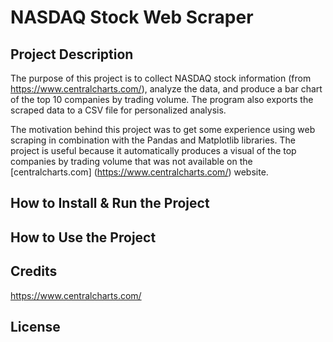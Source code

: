 # NASDAQ Stock Web Scraper

## Project Description
The purpose of this project is to collect NASDAQ stock information (from https://www.centralcharts.com/), analyze the data, and produce a bar chart of the top 10 companies by trading volume. The program also exports the scraped data to a CSV file for personalized analysis. 

The motivation behind this project was to get some experience using web scraping in combination with the Pandas and Matplotlib libraries. The project is useful because it automatically produces a visual of the top companies by trading volume that was not available on the [centralcharts.com] (https://www.centralcharts.com/) website. 

## How to Install & Run the Project

## How to Use the Project

## Credits
https://www.centralcharts.com/

## License

